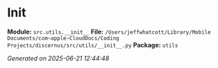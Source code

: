 #   Init  

**Module:** `src.utils.__init__`
**File:** `/Users/jeffwhatcott/Library/Mobile Documents/com~apple~CloudDocs/Coding Projects/discernus/src/utils/__init__.py`
**Package:** `utils`

*Generated on 2025-06-21 12:44:48*